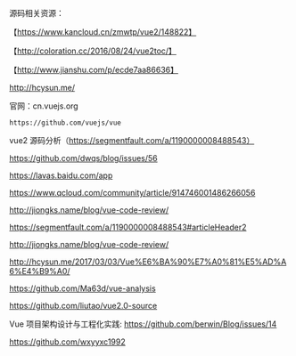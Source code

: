 源码相关资源：

【https://www.kancloud.cn/zmwtp/vue2/148822】


【http://coloration.cc/2016/08/24/vue2toc/】

【http://www.jianshu.com/p/ecde7aa86636】

http://hcysun.me/



官网：cn.vuejs.org

	https://github.com/vuejs/vue

vue2 源码分析（https://segmentfault.com/a/1190000008488543）	







https://github.com/dwqs/blog/issues/56

https://lavas.baidu.com/app

https://www.qcloud.com/community/article/914746001486266056

http://jiongks.name/blog/vue-code-review/

https://segmentfault.com/a/1190000008488543#articleHeader2        



http://jiongks.name/blog/vue-code-review/

http://hcysun.me/2017/03/03/Vue%E6%BA%90%E7%A0%81%E5%AD%A6%E4%B9%A0/

https://github.com/Ma63d/vue-analysis

https://github.com/liutao/vue2.0-source

Vue 项目架构设计与工程化实践:
https://github.com/berwin/Blog/issues/14

https://github.com/wxyyxc1992